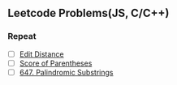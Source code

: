 ## Leetcode Problems(JS, C/C++)

### Repeat

- [ ] [Edit Distance](./string/72.%20Edit%20Distance%20!!!!!!!!%20DP)
- [ ] [Score of Parentheses](./string/856.%20Score%20of%20Parentheses%20!!!!!!!!)
- [ ] [647. Palindromic Substrings](./string/647.%20Palindromic%20Substrings)
